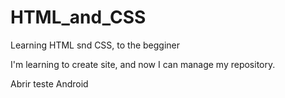 # HTML_and_CSS
 Learning HTML snd CSS, to the begginer

 I'm learning to create site, and now I can manage my repository.
 
 <a hef=" https://angelofinassi.github.io/HTML_and_CSS/desafios/">Abrir teste Android</a>
